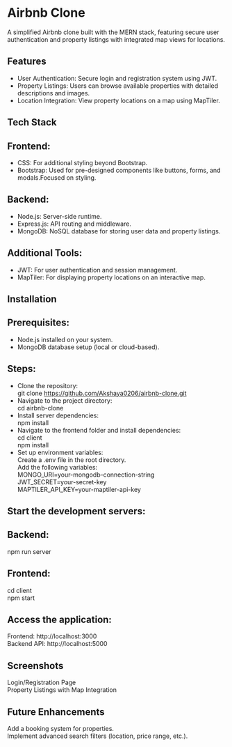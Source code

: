 # Airbnb Clone
A simplified Airbnb clone built with the MERN stack, featuring secure user authentication and property listings with integrated map views for locations.

## Features
- User Authentication: Secure login and registration system using JWT.
- Property Listings: Users can browse available properties with detailed descriptions and images.
- Location Integration: View property locations on a map using MapTiler.
## Tech Stack
## Frontend:
- CSS: For additional styling beyond Bootstrap.
- Bootstrap: Used for pre-designed components like buttons, forms, and modals.Focused on styling.
## Backend:
- Node.js: Server-side runtime.
- Express.js: API routing and middleware.
- MongoDB: NoSQL database for storing user data and property listings.
## Additional Tools:
- JWT: For user authentication and session management.
- MapTiler: For displaying property locations on an interactive map.
## Installation
## Prerequisites:
- Node.js installed on your system.
- MongoDB database setup (local or cloud-based).
## Steps:
- Clone the repository:<br>
   git clone https://github.com/Akshaya0206/airbnb-clone.git <br> 
- Navigate to the project directory:<br>
cd airbnb-clone  <br>
- Install server dependencies:<br>
npm install  <br>
- Navigate to the frontend folder and install dependencies: <br>
cd client <br> 
npm install <br> 
- Set up environment variables:<br>
Create a .env file in the root directory.<br>
Add the following variables: <br>
MONGO_URI=your-mongodb-connection-string  <br>
JWT_SECRET=your-secret-key  <br>
MAPTILER_API_KEY=your-maptiler-api-key <br> 
## Start the development servers:
## Backend:
npm run server  
## Frontend:
cd client  <br>
npm start <br> 
## Access the application: 
Frontend: http://localhost:3000 <br>
Backend API: http://localhost:5000 <br>
## Screenshots 
Login/Registration Page <br>
Property Listings with Map Integration <br>
## Future Enhancements 
Add a booking system for properties.<br>
Implement advanced search filters (location, price range, etc.). <br>


